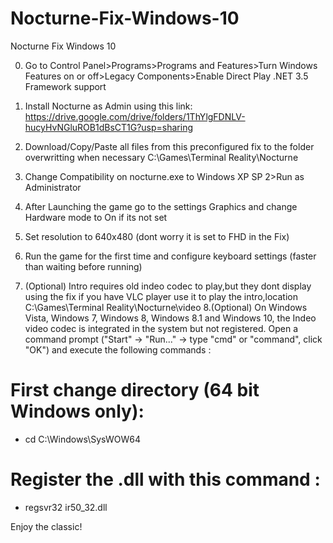 # Nocturne-Fix-Windows-10
Nocturne Fix Windows 10

0. Go to Control Panel>Programs>Programs and Features>Turn Windows Features on or off>Legacy Components>Enable Direct Play .NET 3.5 Framework support

1. Install Nocturne as Admin using this link: https://drive.google.com/drive/folders/1ThYlgFDNLV-hucyHvNGluROB1dBsCT1G?usp=sharing

2. Download/Copy/Paste all files from this preconfigured fix to the folder overwritting when necessary C:\Games\Terminal Reality\Nocturne

3. Change Compatibility on nocturne.exe to Windows XP SP 2>Run as Administrator

4. After Launching the game go to the settings Graphics and change Hardware mode to On if its not set

5. Set resolution to 640x480 (dont worry it is set to FHD in the Fix)

6. Run the game for the first time and configure keyboard settings (faster than waiting before running)
7. (Optional) Intro requires old indeo codec to play,but they dont display using the fix if you have VLC player use it to play the intro,location C:\Games\Terminal Reality\Nocturne\video
8.(Optional) On Windows Vista, Windows 7, Windows 8, Windows 8.1 and Windows 10, the Indeo video codec is integrated in the system but not registered. Open a command prompt ("Start" -> "Run..." -> type "cmd" or "command", click "OK") and execute the following commands :
# First change directory (64 bit Windows only): 
* cd C:\Windows\SysWOW64
# Register the .dll with this command : 
* regsvr32 ir50_32.dll


Enjoy the classic!
